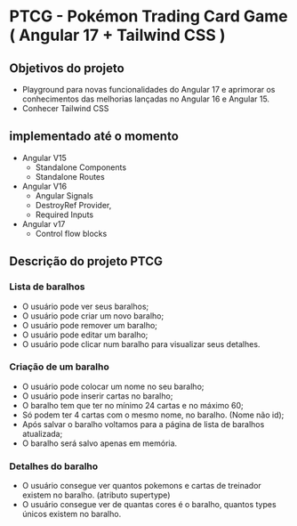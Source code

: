# PTCG - Pokémon Trading Card Game ( Angular 17 + Tailwind CSS )

## Objetivos do projeto

- Playground para novas funcionalidades do Angular 17 e aprimorar os conhecimentos das melhorias lançadas no Angular 16 e Angular 15.
- Conhecer Tailwind CSS

## implementado até o momento

- Angular V15
  - Standalone Components
  - Standalone Routes
- Angular V16
  - Angular Signals
  - DestroyRef Provider,
  - Required Inputs
- Angular v17
  - Control flow blocks

## Descrição do projeto PTCG

### Lista de baralhos

- O usuário pode ver seus baralhos;
- O usuário pode criar um novo baralho;
- O usuário pode remover um baralho;
- O usuário pode editar um baralho;
- O usuário pode clicar num baralho para visualizar seus detalhes.

### Criação de um baralho

- O usuário pode colocar um nome no seu baralho;
- O usuário pode inserir cartas no baralho;
- O baralho tem que ter no mínimo 24 cartas e no máximo 60;
- Só podem ter 4 cartas com o mesmo nome, no baralho. (Nome não id);
- Após salvar o baralho voltamos para a página de lista de baralhos atualizada;
- O baralho será salvo apenas em memória.

### Detalhes do baralho

- O usuário consegue ver quantos pokemons e cartas de treinador existem no baralho. (atributo supertype)
- O usuário consegue ver de quantas cores é o baralho, quantos types únicos existem no baralho.
